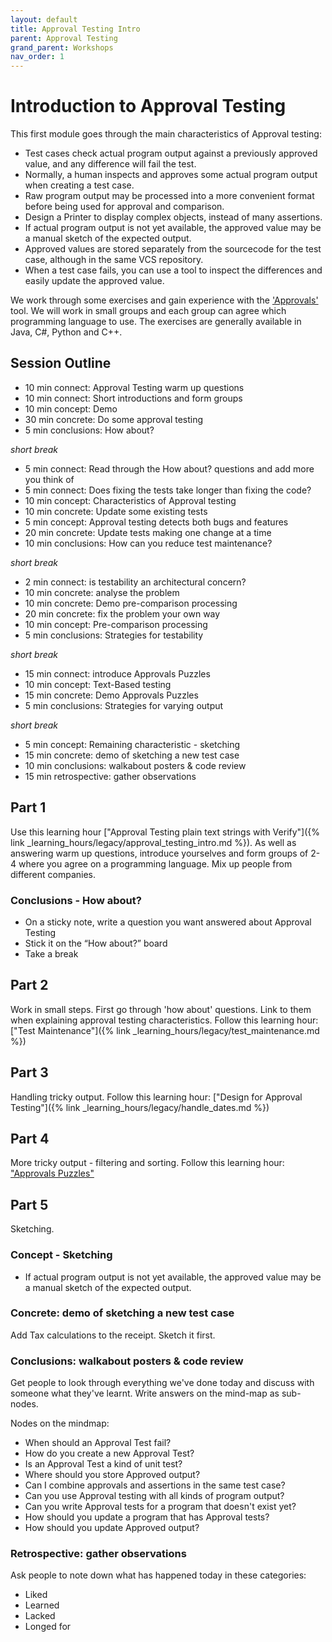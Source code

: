```yaml
---
layout: default
title: Approval Testing Intro
parent: Approval Testing
grand_parent: Workshops
nav_order: 1
---
```


# Introduction to Approval Testing

This first module goes through the main characteristics of Approval testing:

- Test cases check actual program output against a previously approved value, and any difference will fail the test.
- Normally, a human inspects and approves some actual program output when creating a test case.
- Raw program output may be processed into a more convenient format before being used for approval and comparison.
- Design a Printer to display complex objects, instead of many assertions.
- If actual program output is not yet available, the approved value may be a manual sketch of the expected output.
- Approved values are stored separately from the sourcecode for the test case, although in the same VCS repository.
- When a test case fails, you can use a tool to inspect the differences and easily update the approved value.

We work through some exercises and gain experience with the ['Approvals'](https://github.com/approvals) tool. We will work in small groups and each group can agree which programming language to use. The exercises are generally available in Java, C#, Python and C++.

## Session Outline
 
* 10 min connect: Approval Testing warm up questions 
* 10 min connect: Short introductions and form groups
* 10 min concept: Demo
* 30 min concrete: Do some approval testing
* 5 min conclusions: How about?

_short break_

* 5 min connect: Read through the How about? questions and add more you think of
* 5 min connect: Does fixing the tests take longer than fixing the code?
* 10 min concept: Characteristics of Approval testing
* 10 min concrete: Update some existing tests
* 5 min concept: Approval testing detects both bugs and features
* 20 min concrete: Update tests making one change at a time
* 10 min conclusions: How can you reduce test maintenance?

_short break_

* 2 min connect: is testability an architectural concern?
* 10 min concrete: analyse the problem
* 10 min concrete: Demo pre-comparison processing
* 20 min concrete: fix the problem your own way
* 10 min concept: Pre-comparison processing
* 5 min conclusions: Strategies for testability

_short break_

* 15 min connect: introduce Approvals Puzzles
* 10 min concept: Text-Based testing
* 15 min concrete: Demo Approvals Puzzles
* 5 min conclusions: Strategies for varying output

_short break_

* 5 min concept: Remaining characteristic - sketching
* 15 min concrete: demo of sketching a new test case
* 10 min conclusions: walkabout posters & code review
* 15 min retrospective: gather observations

## Part 1

Use this learning hour ["Approval Testing plain text strings with Verify"]({% link _learning_hours/legacy/approval_testing_intro.md %}). As well as answering warm up questions, introduce yourselves and form groups of 2-4 where you agree on a programming language. Mix up people from different companies.

### Conclusions - How about?

* On a sticky note, write a question you want answered about Approval Testing
* Stick it on the “How about?” board
* Take a break

## Part 2

Work in small steps. First go through 'how about' questions. Link to them when explaining approval testing characteristics. Follow this learning hour: ["Test Maintenance"]({% link _learning_hours/legacy/test_maintenance.md %})


## Part 3

Handling tricky output. Follow this learning hour: ["Design for Approval Testing"]({% link _learning_hours/legacy/handle_dates.md %})

## Part 4

More tricky output - filtering and sorting. Follow this learning hour: ["Approvals Puzzles"](/approval_testing_texttest/run_dependent_text.html)

## Part 5

Sketching.

### Concept - Sketching

- If actual program output is not yet available, the approved value may be a manual sketch of the expected output.

### Concrete: demo of sketching a new test case

Add Tax calculations to the receipt. Sketch it first.

### Conclusions: walkabout posters & code review

Get people to look through everything we've done today and discuss with someone what they've learnt. Write answers on the mind-map as sub-nodes.

Nodes on the mindmap:

* When should an Approval Test fail?
* How do you create a new Approval Test?
* Is an Approval Test a kind of unit test?
* Where should you store Approved output?
* Can I combine approvals and assertions in the same test case?
* Can you use Approval testing with all kinds of program output?
* Can you write Approval tests for a program that doesn't exist yet?
* How should you update a program that has Approval tests?
* How should you update Approved output?

### Retrospective: gather observations

Ask people to note down what has happened today in these categories:

* Liked
* Learned
* Lacked
* Longed for



